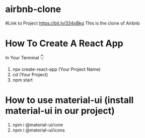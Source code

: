 
# airbnb-clone
#Link to Project
https://bit.ly/334xBkg 
This is the clone of Airbnb

# How To Create A React App
In Your Terminal 👇
1. npx create-react-app (Your Project Name)
2. cd (Your Project)
3. npm start

# How to use material-ui (install material-ui in our project)
1. npm i @material-ui/core
2. npm i @material-ui/icons

